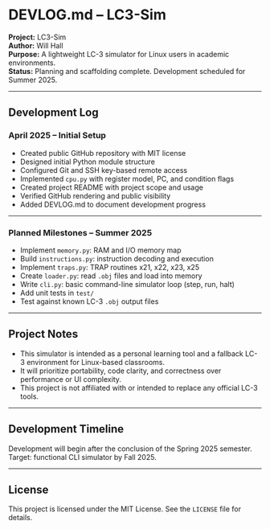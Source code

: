# DEVLOG.md – LC3-Sim

**Project:** LC3-Sim  
**Author:** Will Hall  
**Purpose:** A lightweight LC-3 simulator for Linux users in academic environments.  
**Status:** Planning and scaffolding complete. Development scheduled for Summer 2025.

---

## Development Log

### April 2025 – Initial Setup

- Created public GitHub repository with MIT license
- Designed initial Python module structure
- Configured Git and SSH key-based remote access
- Implemented `cpu.py` with register model, PC, and condition flags
- Created project README with project scope and usage
- Verified GitHub rendering and public visibility
- Added DEVLOG.md to document development progress

---

### Planned Milestones – Summer 2025

- Implement `memory.py`: RAM and I/O memory map
- Build `instructions.py`: instruction decoding and execution
- Implement `traps.py`: TRAP routines x21, x22, x23, x25
- Create `loader.py`: read `.obj` files and load into memory
- Write `cli.py`: basic command-line simulator loop (step, run, halt)
- Add unit tests in `test/`
- Test against known LC-3 `.obj` output files

---

## Project Notes

- This simulator is intended as a personal learning tool and a fallback LC-3 environment for Linux-based classrooms.
- It will prioritize portability, code clarity, and correctness over performance or UI complexity.
- This project is not affiliated with or intended to replace any official LC-3 tools.

---

## Development Timeline

Development will begin after the conclusion of the Spring 2025 semester.  
Target: functional CLI simulator by Fall 2025.

---

## License

This project is licensed under the MIT License. See the `LICENSE` file for details.
